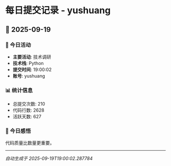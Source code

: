 # 每日提交记录 - yushuang

## 📅 2025-09-19

### 🎯 今日活动
- **主要活动**: 技术调研
- **技术栈**: Python
- **提交时间**: 19:00:02
- **账号**: yushuang

### 📊 统计信息
- 总提交次数: 210
- 代码行数: 2628
- 活跃天数: 627

### 💭 今日感悟
代码质量比数量更重要。

---
*自动生成于 2025-09-19T19:00:02.287784*
